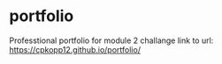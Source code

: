 # portfolio
Professtional portfolio for module 2 challange
link to url: https://cpkopp12.github.io/portfolio/
